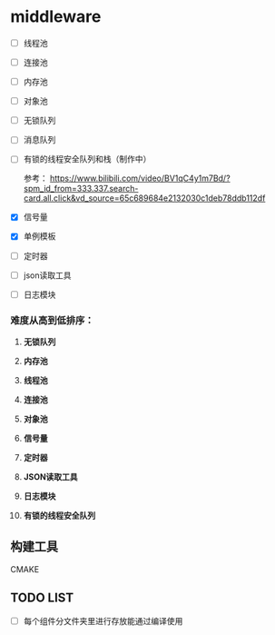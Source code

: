 # middleware

- [ ] 线程池

- [ ] 连接池

- [ ] 内存池

- [ ] 对象池

- [ ] 无锁队列

- [ ] 消息队列

- [ ] 有锁的线程安全队列和栈（制作中）

  参考： https://www.bilibili.com/video/BV1qC4y1m7Bd/?spm_id_from=333.337.search-card.all.click&vd_source=65c689684e2132030c1deb78ddb112df

- [x] 信号量

- [x] 单例模板

- [ ] 定时器

- [ ] json读取工具

- [ ] 日志模块



### 难度从高到低排序：

1. **无锁队列**
2. **内存池**

3. **线程池**

4. **连接池**

5. **对象池**

6. **信号量**

7. **定时器**

8. **JSON读取工具**

9. **日志模块**

10. **有锁的线程安全队列**




## 构建工具

CMAKE





## TODO LIST

- [ ] 每个组件分文件夹里进行存放能通过编译使用
